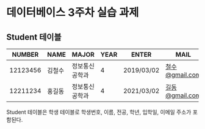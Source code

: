 # 데이터베이스 3주차 실습 과제
## **Student** 테이블

NUMBER|NAME|MAJOR|YEAR|ENTER|MAIL
---|---|---|---|---|---|
12123456|김철수|정보통신공학과|4|2019/03/02|철수@gmail.com
12211234|홍길동|정보통신공학과|4|2021/03/02|길동@gmail.com

Student 테이블은 학생 테이블로 학생번호, 이름, 전공, 학년, 입학일, 이메일 주소가 포함된다.
